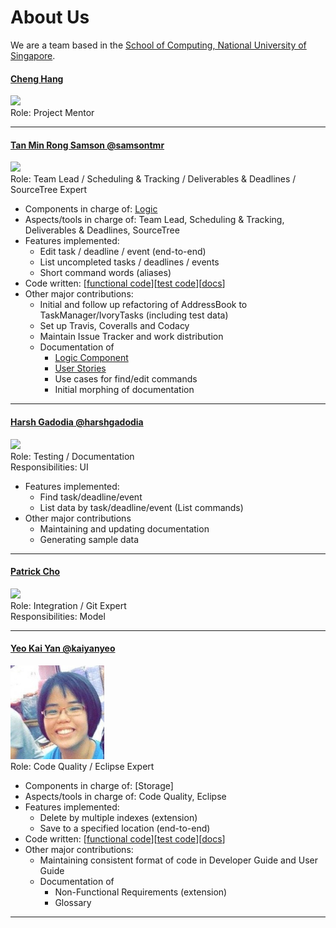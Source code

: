 [comment]: # (@@author A0140060A)
# About Us

We are a team based in the [School of Computing, National University of Singapore](http://www.comp.nus.edu.sg).

#### [Cheng Hang](http://github.com/hang15)
<img src="https://lh4.googleusercontent.com/duO-7EkdPd2BHycqbSzPKOBRfIdplHCKlUOS5Pnpmbk-JBa9Vi5gMjya31LO5w8EQm-iuMcszvlq4NRYc_0eSrHse28Hn-5Kr1OLqrmHXZbD9YDuZk84yIxQTiusCb8_KuIE9Tt-" width="150"><br>
Role: Project Mentor

-----


#### [Tan Min Rong Samson @samsontmr](http://github.com/samsontmr)
<img src="https://scontent-sin6-1.xx.fbcdn.net/v/t1.0-9/12342568_10154947929683084_4939899865158820460_n.jpg?oh=62c43f3e557e8203ec50b7a927d35098&oe=5870CC3A" width="150"><br>
Role: Team Lead / Scheduling & Tracking / Deliverables & Deadlines / SourceTree Expert
* Components in charge of: [Logic](https://github.com/CS2103AUG2016-T14-C3/main/blob/master/docs/DeveloperGuide.md#logic-component)
* Aspects/tools in charge of: Team Lead, Scheduling & Tracking, Deliverables & Deadlines, SourceTree
* Features implemented:
	* Edit task / deadline / event (end-to-end)
	* List uncompleted tasks / deadlines / events
	* Short command words (aliases)
* Code written: [[functional code](https://github.com/CS2103AUG2016-T14-C3/main/blob/master/collated/main/A0140060A.md)][[test code](https://github.com/CS2103AUG2016-T14-C3/main/blob/master/collated/test/A0140060A.md)][[docs](https://github.com/CS2103AUG2016-T14-C3/main/blob/master/collated/docs/A0140060A.md)]
* Other major contributions:
	* Initial and follow up refactoring of AddressBook to TaskManager/IvoryTasks (including test data)
	* Set up Travis, Coveralls and Codacy
	* Maintain Issue Tracker and work distribution
	* Documentation of
		* [Logic Component](https://github.com/CS2103AUG2016-T14-C3/main/blob/master/docs/DeveloperGuide.md#logic-component)
		* [User Stories](https://github.com/CS2103AUG2016-T14-C3/main/blob/master/docs/DeveloperGuide.md#logic-component)
		* Use cases for find/edit commands
		* Initial morphing of documentation

-----
[comment]: # (@@author )
#### [Harsh Gadodia @harshgadodia](http://github.com/harshgadodia)
<img src="https://scontent-sin6-1.xx.fbcdn.net/v/t1.0-9/13494763_10154200932218467_8223215693952856578_n.jpg?oh=19d8a20f1163b35c2b8f59908dc96588&oe=58AD397A" width="150"><br>
Role: Testing / Documentation <br>
Responsibilities: UI
* Features implemented:
	* Find task/deadline/event
	* List data by task/deadline/event (List commands)
* Other major contributions
	* Maintaining and updating documentation
	* Generating sample data 

-----

#### [Patrick Cho](http://github.com/patrickcho168)
<img src="https://scontent-sin6-1.xx.fbcdn.net/v/t1.0-9/12036943_10153521706166893_6347077312098129311_n.jpg?oh=cf2b668dfc778ebd1977acb8f7b4f371&oe=58675868" width="150"><br>
Role: Integration / Git Expert <br>
Responsibilities: Model

-----

#### [Yeo Kai Yan @kaiyanyeo](http://github.com/kaiyanyeo)
<img src="images/KaiYan_Pic.jpg" width="150" height="150"><br>
Role: Code Quality / Eclipse Expert <br>
* Components in charge of: [Storage]
* Aspects/tools in charge of: Code Quality, Eclipse
* Features implemented:
	* Delete by multiple indexes (extension)
	* Save to a specified location (end-to-end)
* Code written: [[functional code](https://github.com/CS2103AUG2016-T14-C3/main/blob/develop/collated/main/A0143641M.md)][[test code](https://github.com/CS2103AUG2016-T14-C3/main/blob/develop/collated/test/A0143641M.md)][[docs](https://github.com/CS2103AUG2016-T14-C3/main/blob/develop/collated/docs/A0143641M.md)]
* Other major contributions:
	* Maintaining consistent format of code in Developer Guide and User Guide
	* Documentation of
		* Non-Functional Requirements (extension)
		* Glossary

-----
